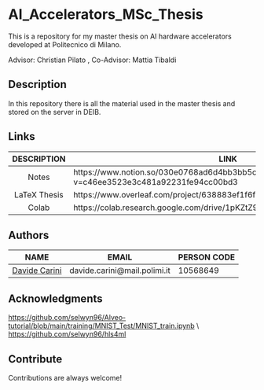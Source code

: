 # AI_Accelerators_MSc_Thesis
This is a repository for my master thesis on AI hardware accelerators developed at Politecnico di Milano.

Advisor: Christian Pilato , 
Co-Advisor: Mattia Tibaldi


<!-- DESCRIPTION -->
## Description
In this repository there is all the material used in the master thesis and stored on the server in DEIB. 

<!-- RELATIVE LINKS -->
## Links
<table style="margin-left: auto; margin-right: auto">
<thead>
<tr><th>DESCRIPTION</th><th>LINK</th></tr>
</thead>
<tbody>
<tr><td align="center">Notes</td><td> https://www.notion.so/030e0768ad6d4bb3bb5c99557ac8c06a?v=c46ee3523e3c481a92231fe94cc00bd3 </td></tr>
<tr><td align="center">LaTeX Thesis</td><td>https://www.overleaf.com/project/638883ef1f6f113398139581</td></tr>
<tr><td align="center">Colab</td><td>https://colab.research.google.com/drive/1pKZtZ9_iotdf0YHwzCta6M2bcLMQDrCG</td></tr>
</tbody>
</table>

<!-- AUTHORS -->
## Authors
<table style="margin-left: auto; margin-right: auto">
<thead>
<tr><th>NAME</th><th>EMAIL</th><th>PERSON CODE</th></tr>
</thead>
<tbody>
<tr><td><a href="https://github.com/davidecarini">Davide Carini<a/></td><td align="center">davide.carini@mail.polimi.it</td><td>10568649</td></tr>
</tbody>
</table>

## Acknowledgments
https://github.com/selwyn96/Alveo-tutorial/blob/main/training/MNIST_Test/MNIST_train.ipynb  \\
https://github.com/selwyn96/hls4ml

## Contribute
Contributions are always welcome!

